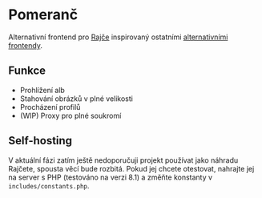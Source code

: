 # Pomeranč
Alternativní frontend pro [Rajče](https://www.rajce.idnes.cz/) inspirovaný ostatními [alternativními frontendy](https://libredirect.github.io/).

## Funkce
- Prohlížení alb
- Stahování obrázků v plné velikosti
- Procházení profilů
- (WIP) Proxy pro plné soukromí

## Self-hosting
V aktuální fázi zatím ještě nedoporučuji projekt používat jako náhradu Rajčete, spousta věcí bude rozbitá. Pokud jej chcete otestovat, nahrajte jej na server s PHP (testováno na verzi 8.1) a změňte konstanty v `includes/constants.php`.